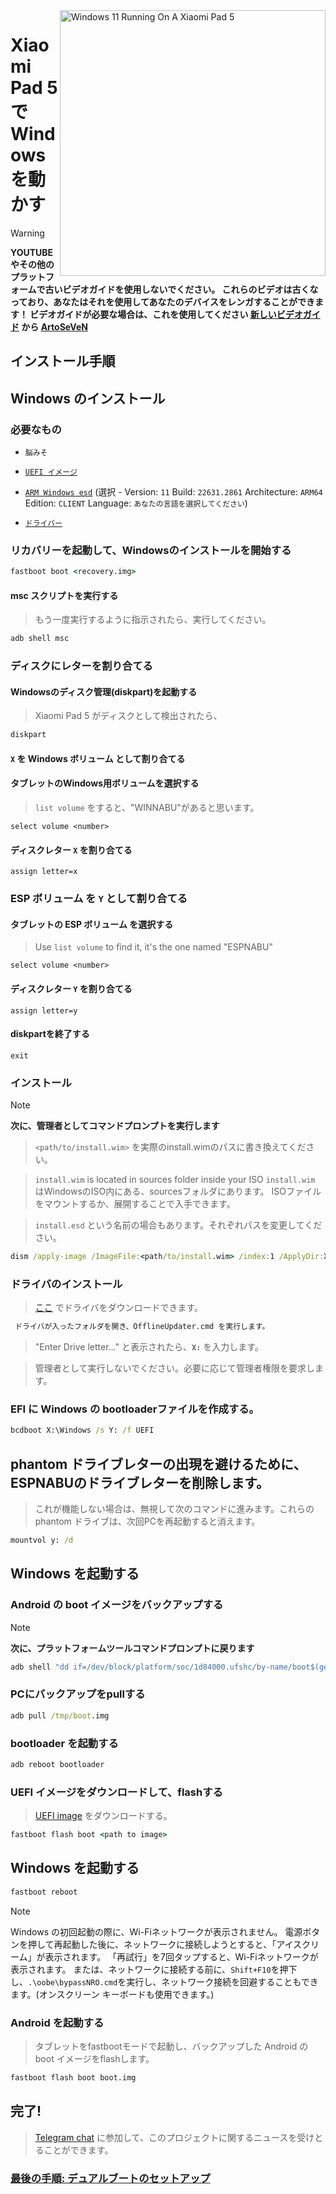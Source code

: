 <img align="right" src="https://raw.githubusercontent.com/erdilS/Port-Windows-11-Xiaomi-Pad-5/main/nabu.png" width="425" alt="Windows 11 Running On A Xiaomi Pad 5">


# Xiaomi Pad 5 で Windows を動かす
> [!WARNING]
> **YOUTUBEやその他のプラットフォームで古いビデオガイドを使用しないでください。 これらのビデオは古くなっており、あなたはそれを使用してあなたのデバイスをレンガすることができます！ ビデオガイドが必要な場合は、これを使用してください [新しいビデオガイド](https://www.youtube.com/watch?v=rGPbdFq7gKs) から [ArtoSeVeN](https://www.youtube.com/channel/UCYjwfxlYlJ7Nnzv01oszQvA)**

## インストール手順

## Windows のインストール

### 必要なもの
- ```脳みそ```
  
- [```UEFI イメージ```](https://raw.githubusercontent.com/erdilS/Port-Windows-11-Xiaomi-Pad-5/main/images/xiaomi-nabu_20240115.img)

- [```ARM Windows esd```](https://worproject.com/esd) (選択 - Version:  ```11``` Build:  ```22631.2861``` Architecture:  ```ARM64``` Edition:  ```CLIENT``` Language:  ```あなたの言語を選択してください```)
  
- [```ドライバー```](https://github.com/map220v/MiPad5-Drivers/releases/latest)

### リカバリーを起動して、Windowsのインストールを開始する


```cmd
fastboot boot <recovery.img>
```

#### msc スクリプトを実行する

> もう一度実行するように指示されたら、実行してください。

```cmd
adb shell msc
```
### ディスクにレターを割り合てる
  

#### Windowsのディスク管理(diskpart)を起動する

> Xiaomi Pad 5 がディスクとして検出されたら、

```cmd
diskpart
```


#### `X` を Windows ボリューム として割り合てる

#### タブレットのWindows用ボリュームを選択する
> `list volume` をすると、"WINNABU"があると思います。

```diskpart
select volume <number>
```

#### ディスクレター `X` を割り合てる
```diskpart
assign letter=x
```

### ESP ボリューム を `Y` として割り合てる

#### タブレットの ESP ボリューム を選択する
> Use `list volume` to find it, it's the one named "ESPNABU"

```diskpart
select volume <number>
```

#### ディスクレター `Y` を割り合てる

```diskpart
assign letter=y
```

#### diskpartを終了する
```diskpart
exit
```

  
  

### インストール
> [!NOTE]
> **次に、管理者としてコマンドプロンプトを実行します**

> `<path/to/install.wim>` を実際のinstall.wimのパスに書き換えてください。

> `install.wim` is located in sources folder inside your ISO
> `install.wim` はWindowsのISO内にある、sourcesフォルダにあります。
> ISOファイルをマウントするか、展開することで入手できます。

> `install.esd` という名前の場合もあります。それぞれパスを変更してください。

```cmd
dism /apply-image /ImageFile:<path/to/install.wim> /index:1 /ApplyDir:X:\
```

### ドライバのインストール

> [ここ](https://github.com/map220v/MiPad5-Drivers/releases/latest) でドライバをダウンロードできます。

```cmd
 ドライバが入ったフォルダを開き、OfflineUpdater.cmd を実行します。
```

> "Enter Drive letter..." と表示されたら、**`X:`** を入力します。 

> 管理者として実行しないでください。必要に応じて管理者権限を要求します。

### EFI に Windows の bootloaderファイルを作成する。

```cmd
bcdboot X:\Windows /s Y: /f UEFI
```

## phantom ドライブレターの出現を避けるために、ESPNABUのドライブレターを削除します。
> これが機能しない場合は、無視して次のコマンドに進みます。これらのphantom ドライブは、次回PCを再起動すると消えます。
> 
```cmd
mountvol y: /d
```


## Windows を起動する

### Android の boot イメージをバックアップする
> [!NOTE]
> **次に、プラットフォームツールコマンドプロンプトに戻ります**

```cmd
adb shell "dd if=/dev/block/platform/soc/1d84000.ufshc/by-name/boot$(getprop ro.boot.slot_suffix) of=/tmp/boot.img"
```

### PCにバックアップをpullする

```cmd
adb pull /tmp/boot.img
```



### bootloader を起動する

```cmd
adb reboot bootloader
```

### UEFI イメージをダウンロードして、flashする
> [UEFI image](https://raw.githubusercontent.com/erdilS/Port-Windows-11-Xiaomi-Pad-5/main/images/xiaomi-nabu_20240115.img) をダウンロードする。

```cmd
fastboot flash boot <path to image>
```
## Windows を起動する
```cmd
fastboot reboot
```

> [!NOTE]
> Windows の初回起動の際に、Wi-Fiネットワークが表示されません。
> 電源ボタンを押して再起動した後に、ネットワークに接続しようとすると、「アイスクリーム」が表示されます。
>「再試行」を7回タップすると、Wi-Fiネットワークが表示されます。
> または、ネットワークに接続する前に、`Shift+F10`を押下し、`.\oobe\bypassNRO.cmd`を実行し、ネットワーク接続を回避することもできます。(オンスクリーン キーボードも使用できます。)

### Android を起動する
> タブレットをfastbootモードで起動し、バックアップした Android の boot イメージをflashします。

```cmd
fastboot flash boot boot.img
```

## 完了!
> [Telegram chat](https://t.me/nabuwoa) に参加して、このプロジェクトに関するニュースを受けとることができます。

### [最後の手順: デュアルブートのセットアップ](dualboot-ja.md)
